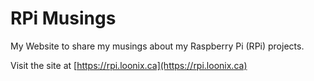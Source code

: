 # RPi Musings

My Website to share my musings about my Raspberry Pi (RPi) projects.

Visit the site at [https://rpi.loonix.ca](https://rpi.loonix.ca)

